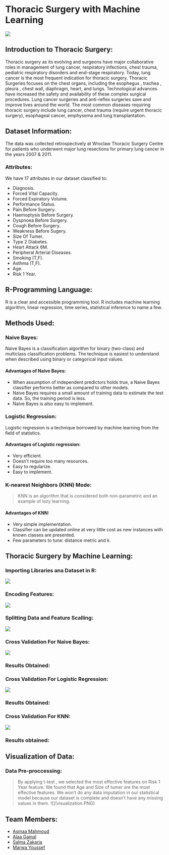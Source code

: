 # Thoracic Surgery with Machine Learning
![](thoracic.png)
## Introduction to Thoracic Surgery:
Thoracic surgery as its evolving and surgeons have major collaborative roles in management of lung cancer, respiratory infections, chest trauma, pediatric respiratory disorders and end-stage respiratory. Today, lung cancer is the most frequent indication for thoracic surgery. Thoracic Surgeries focuses on the chest organs, including the esophegus , trachea , pleura , chest wall, diaphragm, heart, and lungs. Technological advances have increased the safety and availability of these complex surgical procedures. Lung cancer surgeries and anti-reflex surgeries save and improve lives around the world. The most common diseases requiring thoracic surgery include lung cancer, chest trauma (require urgent thoracic surgery), esophageal cancer, emphysema and lung transplantation.


## Dataset Information:
The data was collected retrospectively at Wroclaw Thoracic Surgery Centre for patients who underwent major lung resections for primary lung cancer in the years 2007 & 2011. 
### Attributes: 
We have 17 attributes in our dataset classified to:
* Diagnosis. 
* Forced Vital Capacity.
* Forced Expiratory Volume.
* Performance Status.
* Pain Before Surgery. 
* Haemoptysis Before Surgery.
* Dyspnoea Before Surgery. 
* Cough Before Surgery. 
* Weakness Before Sugery. 
* Size Of Tumer.
* Type 2 Diabetes. 
* Heart Attack 6M. 
* Peripheral Arterial Diseases.
* Smoking (T,F).
* Asthma (T,F).
* Age.
* Risk 1 Year.

## R-Programming Language:
R is a clear and accessible programming tool. R includes machine learning algorithm, linear regression, time series, statistical inference to name a few.
## Methods Used:
### Naive Bayes:
Naive Bayes is a classification algorithm for binary (two-class) and multiclass classification problems. The technique is easiest to understand when described using binary or categorical input values.
#### Advantages of Naive Bayes:
* When assumption of independent predictors holds true, a Naive Bayes classifier performs better as compared to other models.
* Naive Bayes requires a small amount of training data to estimate the
test data. So, the training period is less.
* Naive Bayes is also easy to implement.


### Logistic Regression:
Logistic regression is a technique borrowed by machine learning from the field of statistics.
#### Advantages of Logistic regression:
* Very efficient.
* Doesn’t require too many resources.
* Easy to regularize.
* Easy to implement.
### K-nearest Neighbors (KNN) Mode:
>KNN is an algorithm that is considered both non-parametric and an example of lazy learning.
#### Advantages of KNN:
* Very simple implementation.
* Classifier can be updated online at very little cost as new instances with known classes are presented.
* Few parameters to tune: distance metric and k.
## Thoracic Surgery by Machine Learning:
### Importing Libraries ana Dataset in R:
![](libdataset.PNG)
### Encoding Features:
![](encoding.PNG)

### Splitting Data and Feature Scalling:
![](split.PNG)


### Cross Validation For Naive Bayes:
![](cvnaive.PNG)

### Results Obtained: 

### Cross Validation For Logistic Regression:
![](cvlogistic.PNG)

 ### Results Obtained: 



### Cross Validation For KNN:
![](cvknn.PNG)

### Results obtained: 




## Visualization of Data:
### Data Pre-proccessing:
<blockquote>
By applying t-test , we selected the most effective features on Risk 1 Year feature. We found that Age and Size of tumer are the most effective features. We won’t do any data imputation in our statistical model because our dataset is complete and doesn’t have any missing values in them. 
![](visualization.PNG)
 
 </blockquote>












## Team Members:
* [Asmaa Mahmoud ](https://asmaamahmoud12.github.io/Asmaa-Mahmoud/) 
* [Alaa Gamal ](https://alaagamal98.github.io/AlaaGamal/) 
* [Salma Zakaria ](https://salmazakariia.github.io/Salma-Zakaria/) 
* [Marwa Youssef ](https://marwaayosiif.github.io/MarwaYoussef/) 

